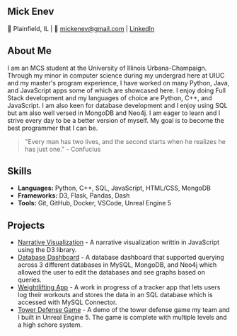 ## Mick Enev
📍 Plainfield, IL | 📧 mickenev@gmail.com | [LinkedIn](https://www.linkedin.com/in/mick-enev-b77743247/)
<!--
**YungBulgaria/YungBulgaria** is a ✨ _special_ ✨ repository because its `README.md` (this file) appears on your GitHub profile.

Here are some ideas to get you started:

- 🔭 I’m currently working on ...
- 🌱 I’m currently learning ...
- 👯 I’m looking to collaborate on ...
- 🤔 I’m looking for help with ...
- 💬 Ask me about ...
- 📫 How to reach me: ...
- 😄 Pronouns: ...
- ⚡ Fun fact: ...
-->
## About Me
I am an MCS student at the University of Illinois Urbana-Champaign. Through my minor in computer science during my undergrad here at UIUC and my master's program experience, I have worked on many Python, Java, and JavaScript apps some of which are showcased here. 
I enjoy doing Full Stack development and my languages of choice are Python, C++, and JavaScript. I am also keen for database development and I enjoy using SQL but am also well versed in MongoDB and Neo4j. I am eager to learn and I strive every day to be a better version of myself. My goal is to become the best programmer that I can be.
> "Every man has two lives, and the second starts when he realizes he has just one." - Confucius

## Skills
- **Languages:** Python, C++, SQL, JavaScript, HTML/CSS, MongoDB
- **Frameworks:** D3, Flask, Pandas, Dash
- **Tools:** Git, GitHub, Docker, VSCode, Unreal Engine 5

## Projects
- [Narrative Visualization](YungBulgaria.github.io) - A narrative visualization writtin in JavaScript using the D3 library.
- [Database Dashboard](https://github.com/YungBulgaria/Mick_Marcos_411) - A database dashboard that supported querying across 3 different databases in MySQL, MongoDB, and Neo4j which allowed the user to edit the databases and see graphs based on queries.
- [Weightlifting App](https://github.com/YungBulgaria/WeightliftingApp) - A work in progress of a tracker app that lets users log their workouts and stores the data in an SQL database which is accessed with MySQL Connector.
- [Tower Defense Game](https://drive.google.com/file/d/12nkk7TtX-BSvycx__5RHsbysaMhi97vE/view?usp=sharing) - A demo of the tower defense game my team and I built in Unreal Engine 5. The game is complete with multiple levels and a high schore system. 
